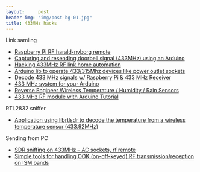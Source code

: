 ```yaml
---
layout:     post
header-img: "img/post-bg-01.jpg"
title: 433MHz hacks
---
```


Link samling

 * [Raspberry Pi RF harald-nyborg remote](http://npham.dk/?p=34)
 * [Capturing and resending doorbell signal (433MHz) using an Arduino](http://theforce.dk/rf/)
 * [Hacking 433MHz RF link home automation](http://fedmow349.blogspot.dk/2013/05/hacking-433mhz-rf-link-home-automation.html)
 * [Arduino lib to operate 433/315Mhz devices like power outlet sockets](https://github.com/sui77/rc-switch)
 * [Decode 433 MHz signals w/ Raspberry Pi & 433 MHz Receiver](http://www.princetronics.com/how-to-read-433-mhz-codes-w-raspberry-pi-433-mhz-receiver/)
 * [433 MHz system for your Arduino](https://arduinodiy.wordpress.com/2014/08/12/433-mhz-system-for-your-arduino/)
 * [Reverse Engineer Wireless Temperature / Humidity / Rain Sensors](http://rayshobby.net/reverse-engineer-wireless-temperature-humidity-rain-sensors-part-1/)
 * [433 MHz RF module with Arduino Tutorial](http://arduinobasics.blogspot.com.au/2014/06/433-mhz-rf-module-with-arduino-tutorial.html)

RTL2832 sniffer

 * [Application using librtlsdr to decode the temperature from a wireless temperature sensor (433.92MHz)
](https://github.com/merbanan/rtl_433)

Sending from PC

 * [SDR sniffing on 433MHz – AC sockets, rf remote](http://blog.luftek.si/2014/04/software-defined-radio-sniffing.html)
 * [Simple tools for handling OOK (on-off-keyed) RF transmission/reception on ISM bands](https://github.com/tandersson/rf-bitbanger)
